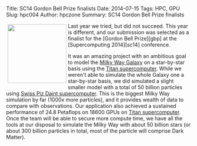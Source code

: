 Title: SC14  Gordon Bell Prize finalists
Date: 2014-07-15
Tags: HPC, GPU
Slug: hpc004
Author: hpczone
Summary: SC14 Gordon Bell Prize finalists


<img src="/images/mw-gbp.png" style="float:left; margin: 4px; height: 160px; width: 160px;" />
Last year we tried, but did not succeed. This year is different, and our
submission was selected as a finalist for the [Gordon Bell Prize][gbp] at
the [Supercomputing 2014][sc14] conference.

It was an amazing project with an ambitious goal to model the [Milky Way
Galaxy][mw] on a star-by-star basis using the [Titan supercomputer][titan].
While we weren't able to simulate the whole Galaxy one a star-by-star basis, we
did simulated a slight smaller model with a total of 50 billion particles
using [Swiss Piz Daint supercomputer][piz]. This is the biggest 
Milky Way simulation by far (1000x more particles), and it provides wealth of
data to compare with observations.  Our application also achieved a sustained
performance of 24.8 Petaflops on 18600 GPUs on [Titan supercomputer][titan].
Once  the team will be able to secure more compute time, we have all the tools
at our disposal to simulate the Milky Way with about 50 billion stars (or about
300 billion
particles in total, most of the particle will comprise Dark Matter).

[gbp]: http://en.wikipedia.org/wiki/Gordon_Bell_Prize
[mw]: https://en.wikipedia.org/wiki/Milky_Way
[titan]: http://en.wikipedia.org/wiki/Titan_(supercomputer)
[piz]: http://en.wikipedia.org/wiki/Swiss_National_Supercomputing_Centre
[ph]: /images/mw-gbp.png "width: 64px"
[sc14]: http://sc14.supercomputing.org/


